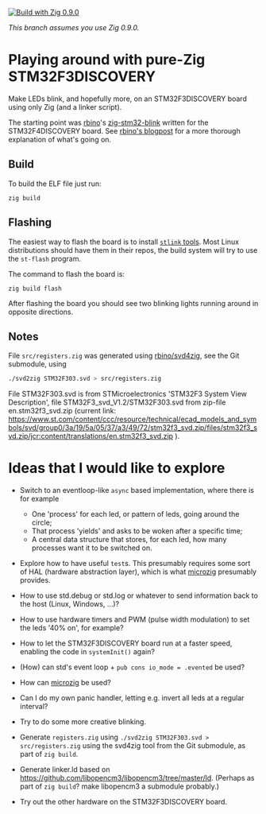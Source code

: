 [![Build with Zig 0.9.0](https://github.com/marnix/zig-stm32f3discovery-play/workflows/Build%20with%20zig%200.9.x/badge.svg?branch=zig-0.9.x)](https://github.com/marnix/zig-stm32f3discovery-play/actions?query=branch%3Azig-0.9.x)

_This branch assumes you use Zig 0.9.0._

# Playing around with pure-Zig STM32F3DISCOVERY

Make LEDs blink, and hopefully more, on an STM32F3DISCOVERY board using only Zig (and a linker script).

The starting point was [rbino](https://github.com/rbino)'s
[zig-stm32-blink](https://github.com/rbino/zig-stm32-blink) written for the STM32F4DISCOVERY board.
See [rbino's blogpost](https://rbino.com/posts/zig-stm32-blink/) for a more thorough explanation of
what's going on.

## Build

To build the ELF file just run:

```
zig build
```

## Flashing

The easiest way to flash the board is to install [`stlink`
tools](https://github.com/stlink-org/stlink). Most Linux distributions should have them in their
repos, the build system will try to use the `st-flash` program.

The command to flash the board is:

```
zig build flash
```

After flashing the board you should see two blinking lights running around in opposite directions.

## Notes

File `src/registers.zig` was generated using [rbino/svd4zig](https://github.com/rbino/svd4zig),
see the Git submodule, using
```bash
./svd2zig STM32F303.svd > src/registers.zig
```

File STM32F303.svd is from STMicroelectronics 'STM32F3 System View Description',
file STM32F3_svd_V1.2/STM32F303.svd from zip-file en.stm32f3_svd.zip
(current link:
https://www.st.com/content/ccc/resource/technical/ecad_models_and_symbols/svd/group0/3a/19/5a/05/37/a3/49/72/stm32f3_svd.zip/files/stm32f3_svd.zip/jcr:content/translations/en.stm32f3_svd.zip
).

# Ideas that I would like to explore

- Switch to an eventloop-like `async` based implementation,
  where there is for example
   * One 'process' for each led, or pattern of leds, going around the circle;
   * That process 'yields' and asks to be woken after a specific time;
   * A central data structure that stores, for each led,
     how many processes want it to be switched on.

- Explore how to have useful `test`s.
  This presumably requires some sort of HAL (hardware abstraction layer),
  which is what [microzig](https://github.com/ZigEmbeddedGroup/microzig) presumably provides.

- How to use std.debug or std.log or whatever
  to send information back to the host (Linux, Windows, ...)?

- How to use hardware timers and PWM (pulse width modulation)
  to set the leds '40% on', for example?

- How to let the STM32F3DISCOVERY board run at a faster speed,
  enabling the code in `systemInit()` again?

- (How) can std's event loop + `pub cons io_mode = .evented` be used?

- How can [microzig](https://github.com/ZigEmbeddedGroup/microzig) be used?

- Can I do my own panic handler, letting e.g. invert all leds at a regular interval?

- Try to do some more creative blinking.

- Generate `registers.zig` using `./svd2zig STM32F303.svd > src/registers.zig`
  using the svd4zig tool from the Git submodule,
  as part of `zig build`.

- Generate linker.ld based on https://github.com/libopencm3/libopencm3/tree/master/ld.
  (Perhaps as part of `zig build`? make libopencm3 a submodule probably.)

- Try out the other hardware on the STM32F3DISCOVERY board.
